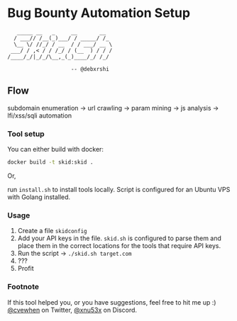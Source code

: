 # Bug Bounty Automation Setup

```
   _____ __   _     __       __
  / ___// /__(_)___/ / _____/ /_
  \__ \/ //_/ / __  / / ___/ __ \
 ___/ / ,< / / /_/ / (__  ) / / /
/____/_/|_/_/\__,_(_)____/_/ /_/

                    -- @debxrshi

```

## Flow

subdomain enumeration -> url crawling -> param mining -> js analysis -> lfi/xss/sqli automation

### Tool setup

You can either build with docker:

```sh
docker build -t skid:skid .
```

Or,

run `install.sh` to install tools locally. Script is configured for an Ubuntu VPS with Golang installed.

### Usage

1. Create a file `skidconfig`
1. Add your API keys in the file. `skid.sh` is configured to parse them and place them in the correct locations for the tools that require API keys.
1. Run the script -> `./skid.sh target.com`
1. ???
1. Profit

### Footnote

If this tool helped you, or you have suggestions, feel free to hit me up :) [@cvewhen](https://x.com/cvewhen) on Twitter, [@xnu53x](discord.gg) on Discord.
